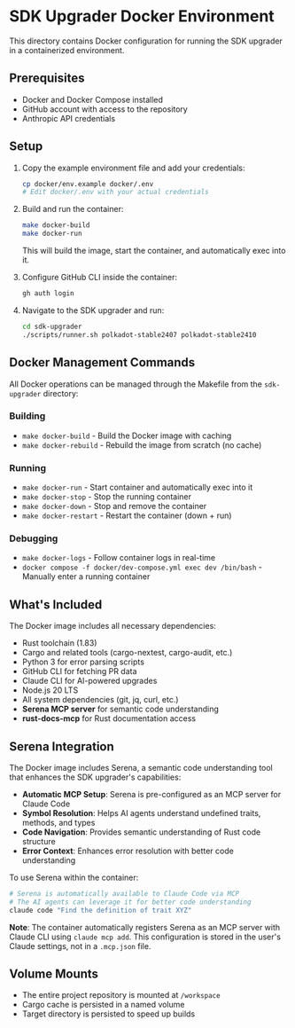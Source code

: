 # SDK Upgrader Docker Environment

This directory contains Docker configuration for running the SDK upgrader in a containerized environment.

## Prerequisites

- Docker and Docker Compose installed
- GitHub account with access to the repository
- Anthropic API credentials

## Setup

1. Copy the example environment file and add your credentials:
   ```bash
   cp docker/env.example docker/.env
   # Edit docker/.env with your actual credentials
   ```

2. Build and run the container:
   ```bash
   make docker-build
   make docker-run
   ```
   This will build the image, start the container, and automatically exec into it.

3. Configure GitHub CLI inside the container:
   ```bash
   gh auth login
   ```

4. Navigate to the SDK upgrader and run:
   ```bash
   cd sdk-upgrader
   ./scripts/runner.sh polkadot-stable2407 polkadot-stable2410
   ```

## Docker Management Commands

All Docker operations can be managed through the Makefile from the `sdk-upgrader` directory:

### Building
- `make docker-build` - Build the Docker image with caching
- `make docker-rebuild` - Rebuild the image from scratch (no cache)

### Running
- `make docker-run` - Start container and automatically exec into it
- `make docker-stop` - Stop the running container
- `make docker-down` - Stop and remove the container
- `make docker-restart` - Restart the container (down + run)

### Debugging
- `make docker-logs` - Follow container logs in real-time
- `docker compose -f docker/dev-compose.yml exec dev /bin/bash` - Manually enter a running container

## What's Included

The Docker image includes all necessary dependencies:
- Rust toolchain (1.83)
- Cargo and related tools (cargo-nextest, cargo-audit, etc.)
- Python 3 for error parsing scripts
- GitHub CLI for fetching PR data
- Claude CLI for AI-powered upgrades
- Node.js 20 LTS
- All system dependencies (git, jq, curl, etc.)
- **Serena MCP server** for semantic code understanding
- **rust-docs-mcp** for Rust documentation access

## Serena Integration

The Docker image includes Serena, a semantic code understanding tool that enhances the SDK upgrader's capabilities:

- **Automatic MCP Setup**: Serena is pre-configured as an MCP server for Claude Code
- **Symbol Resolution**: Helps AI agents understand undefined traits, methods, and types
- **Code Navigation**: Provides semantic understanding of Rust code structure
- **Error Context**: Enhances error resolution with better code understanding

To use Serena within the container:
```bash
# Serena is automatically available to Claude Code via MCP
# The AI agents can leverage it for better code understanding
claude code "Find the definition of trait XYZ"
```

**Note**: The container automatically registers Serena as an MCP server with Claude CLI using `claude mcp add`. This configuration is stored in the user's Claude settings, not in a `.mcp.json` file.

## Volume Mounts

- The entire project repository is mounted at `/workspace`
- Cargo cache is persisted in a named volume
- Target directory is persisted to speed up builds